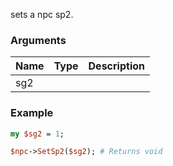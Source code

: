 sets a npc sp2.
### Arguments
**Name**|**Type**|**Description**
:---|:---|:---
sg2||

### Example

```perl
my $sg2 = 1;

$npc->SetSp2($sg2); # Returns void
```